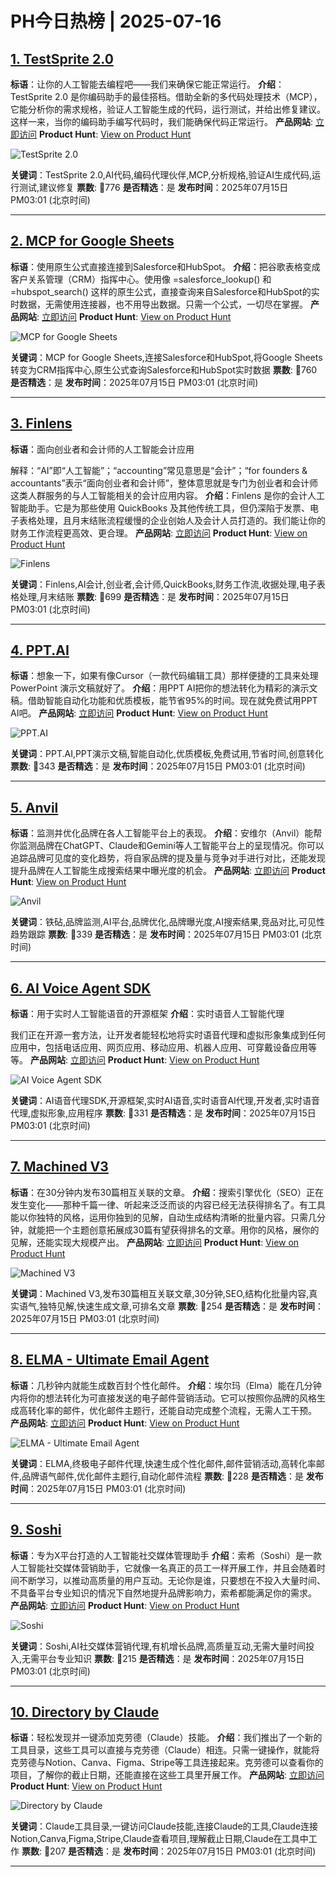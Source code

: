 # PH今日热榜 | 2025-07-16

## [1. TestSprite 2.0](https://www.producthunt.com/products/testsprite?utm_campaign=producthunt-api&utm_medium=api-v2&utm_source=Application%3A+dev+%28ID%3A+189358%29)
**标语**：让你的人工智能去编程吧——我们来确保它能正常运行。
**介绍**：TestSprite 2.0 是你编码助手的最佳搭档。借助全新的多代码处理技术（MCP），它能分析你的需求规格，验证人工智能生成的代码，运行测试，并给出修复建议。这样一来，当你的编码助手编写代码时，我们能确保代码正常运行。
**产品网站**: [立即访问](https://www.producthunt.com/r/5FRUMGO755H6AL?utm_campaign=producthunt-api&utm_medium=api-v2&utm_source=Application%3A+dev+%28ID%3A+189358%29)
**Product Hunt**: [View on Product Hunt](https://www.producthunt.com/products/testsprite?utm_campaign=producthunt-api&utm_medium=api-v2&utm_source=Application%3A+dev+%28ID%3A+189358%29)

![TestSprite 2.0](https://ph-files.imgix.net/71a2b200-eea2-4ba4-8046-16526e0de54e.png?auto=format)

**关键词**：TestSprite 2.0,AI代码,编码代理伙伴,MCP,分析规格,验证AI生成代码,运行测试,建议修复
**票数**: 🔺776
**是否精选**：是
**发布时间**：2025年07月15日 PM03:01 (北京时间)

---

## [2. MCP for Google Sheets](https://www.producthunt.com/products/coefficient?utm_campaign=producthunt-api&utm_medium=api-v2&utm_source=Application%3A+dev+%28ID%3A+189358%29)
**标语**：使用原生公式直接连接到Salesforce和HubSpot。
**介绍**：把谷歌表格变成客户关系管理（CRM）指挥中心。使用像 =salesforce_lookup() 和 =hubspot_search() 这样的原生公式，直接查询来自Salesforce和HubSpot的实时数据，无需使用连接器，也不用导出数据。只需一个公式，一切尽在掌握。
**产品网站**: [立即访问](https://www.producthunt.com/r/7VYO7KG5KCYQAP?utm_campaign=producthunt-api&utm_medium=api-v2&utm_source=Application%3A+dev+%28ID%3A+189358%29)
**Product Hunt**: [View on Product Hunt](https://www.producthunt.com/products/coefficient?utm_campaign=producthunt-api&utm_medium=api-v2&utm_source=Application%3A+dev+%28ID%3A+189358%29)

![MCP for Google Sheets](https://ph-files.imgix.net/41f4d158-f857-476b-8003-927607d20f3a.png?auto=format)

**关键词**：MCP for Google Sheets,连接Salesforce和HubSpot,将Google Sheets转变为CRM指挥中心,原生公式查询Salesforce和HubSpot实时数据
**票数**: 🔺760
**是否精选**：是
**发布时间**：2025年07月15日 PM03:01 (北京时间)

---

## [3. Finlens](https://www.producthunt.com/products/finlens?utm_campaign=producthunt-api&utm_medium=api-v2&utm_source=Application%3A+dev+%28ID%3A+189358%29)
**标语**：面向创业者和会计师的人工智能会计应用

解释：“AI”即“人工智能”；“accounting”常见意思是“会计”；“for founders & accountants”表示“面向创业者和会计师”，整体意思就是专门为创业者和会计师这类人群服务的与人工智能相关的会计应用内容。
**介绍**：Finlens 是你的会计人工智能助手。它是为那些使用 QuickBooks 及其他传统工具，但仍深陷于发票、电子表格处理，且月末结账流程缓慢的企业创始人及会计人员打造的。我们能让你的财务工作流程更高效、更合理。
**产品网站**: [立即访问](https://www.producthunt.com/r/ELYWQJHAWKYRWJ?utm_campaign=producthunt-api&utm_medium=api-v2&utm_source=Application%3A+dev+%28ID%3A+189358%29)
**Product Hunt**: [View on Product Hunt](https://www.producthunt.com/products/finlens?utm_campaign=producthunt-api&utm_medium=api-v2&utm_source=Application%3A+dev+%28ID%3A+189358%29)

![Finlens](https://ph-files.imgix.net/de43685d-ffc6-415c-9722-ca0ed2f3e907.jpeg?auto=format)

**关键词**：Finlens,AI会计,创业者,会计师,QuickBooks,财务工作流,收据处理,电子表格处理,月末结账
**票数**: 🔺699
**是否精选**：是
**发布时间**：2025年07月15日 PM03:01 (北京时间)

---

## [4. PPT.AI](https://www.producthunt.com/products/ppt-ai?utm_campaign=producthunt-api&utm_medium=api-v2&utm_source=Application%3A+dev+%28ID%3A+189358%29)
**标语**：想象一下，如果有像Cursor（一款代码编辑工具）那样便捷的工具来处理 PowerPoint 演示文稿就好了。
**介绍**：用PPT AI把你的想法转化为精彩的演示文稿。借助智能自动化功能和优质模板，能节省95%的时间。现在就免费试用PPT AI吧。
**产品网站**: [立即访问](https://www.producthunt.com/r/WIWLSD6UWGZDOD?utm_campaign=producthunt-api&utm_medium=api-v2&utm_source=Application%3A+dev+%28ID%3A+189358%29)
**Product Hunt**: [View on Product Hunt](https://www.producthunt.com/products/ppt-ai?utm_campaign=producthunt-api&utm_medium=api-v2&utm_source=Application%3A+dev+%28ID%3A+189358%29)

![PPT.AI](https://ph-files.imgix.net/862bd70c-72b9-4e3f-a330-3cf97a485732.png?auto=format)

**关键词**：PPT.AI,PPT演示文稿,智能自动化,优质模板,免费试用,节省时间,创意转化
**票数**: 🔺343
**是否精选**：是
**发布时间**：2025年07月15日 PM03:01 (北京时间)

---

## [5. Anvil](https://www.producthunt.com/products/anvil-3?utm_campaign=producthunt-api&utm_medium=api-v2&utm_source=Application%3A+dev+%28ID%3A+189358%29)
**标语**：监测并优化品牌在各人工智能平台上的表现。
**介绍**：安维尔（Anvil）能帮你监测品牌在ChatGPT、Claude和Gemini等人工智能平台上的呈现情况。你可以追踪品牌可见度的变化趋势，将自家品牌的提及量与竞争对手进行对比，还能发现提升品牌在人工智能生成搜索结果中曝光度的机会。
**产品网站**: [立即访问](https://www.producthunt.com/r/DVKF6THULJPUK5?utm_campaign=producthunt-api&utm_medium=api-v2&utm_source=Application%3A+dev+%28ID%3A+189358%29)
**Product Hunt**: [View on Product Hunt](https://www.producthunt.com/products/anvil-3?utm_campaign=producthunt-api&utm_medium=api-v2&utm_source=Application%3A+dev+%28ID%3A+189358%29)

![Anvil](https://ph-files.imgix.net/1d210f99-820f-478a-88f5-855f3cf835ad.png?auto=format)

**关键词**：铁砧,品牌监测,AI平台,品牌优化,品牌曝光度,AI搜索结果,竞品对比,可见性趋势跟踪
**票数**: 🔺339
**是否精选**：是
**发布时间**：2025年07月15日 PM03:01 (北京时间)

---

## [6. AI Voice Agent SDK](https://www.producthunt.com/products/video-sdk?utm_campaign=producthunt-api&utm_medium=api-v2&utm_source=Application%3A+dev+%28ID%3A+189358%29)
**标语**：用于实时人工智能语音的开源框架
**介绍**：实时语音人工智能代理

我们正在开源一套方法，让开发者能轻松地将实时语音代理和虚拟形象集成到任何应用中，包括电话应用、网页应用、移动应用、机器人应用、可穿戴设备应用等等。
**产品网站**: [立即访问](https://www.producthunt.com/r/BFHMA5CN7AEEZ3?utm_campaign=producthunt-api&utm_medium=api-v2&utm_source=Application%3A+dev+%28ID%3A+189358%29)
**Product Hunt**: [View on Product Hunt](https://www.producthunt.com/products/video-sdk?utm_campaign=producthunt-api&utm_medium=api-v2&utm_source=Application%3A+dev+%28ID%3A+189358%29)

![AI Voice Agent SDK](https://ph-files.imgix.net/46d22dcd-963c-441f-a4db-f846cb62dc95.png?auto=format)

**关键词**：AI语音代理SDK,开源框架,实时AI语音,实时语音AI代理,开发者,实时语音代理,虚拟形象,应用程序
**票数**: 🔺331
**是否精选**：是
**发布时间**：2025年07月15日 PM03:01 (北京时间)

---

## [7. Machined V3](https://www.producthunt.com/products/machined?utm_campaign=producthunt-api&utm_medium=api-v2&utm_source=Application%3A+dev+%28ID%3A+189358%29)
**标语**：在30分钟内发布30篇相互关联的文章。
**介绍**：搜索引擎优化（SEO）正在发生变化——那种千篇一律、听起来泛泛而谈的内容已经无法获得排名了。有工具能以你独特的风格，运用你独到的见解，自动生成结构清晰的批量内容。只需几分钟，就能把一个主题创意拓展成30篇有望获得排名的文章。用你的风格，展你的见解，还能实现大规模产出。
**产品网站**: [立即访问](https://www.producthunt.com/r/Z4VLEZ4OIM5YL7?utm_campaign=producthunt-api&utm_medium=api-v2&utm_source=Application%3A+dev+%28ID%3A+189358%29)
**Product Hunt**: [View on Product Hunt](https://www.producthunt.com/products/machined?utm_campaign=producthunt-api&utm_medium=api-v2&utm_source=Application%3A+dev+%28ID%3A+189358%29)

![Machined V3](https://ph-files.imgix.net/618356ec-173f-4936-b8ef-b617ec56041d.png?auto=format)

**关键词**：Machined V3,发布30篇相互关联文章,30分钟,SEO,结构化批量内容,真实语气,独特见解,快速生成文章,可排名文章
**票数**: 🔺254
**是否精选**：是
**发布时间**：2025年07月15日 PM03:01 (北京时间)

---

## [8. ELMA - Ultimate Email Agent](https://www.producthunt.com/products/elma?utm_campaign=producthunt-api&utm_medium=api-v2&utm_source=Application%3A+dev+%28ID%3A+189358%29)
**标语**：几秒钟内就能生成数百封个性化邮件。
**介绍**：埃尔玛（Elma）能在几分钟内将你的想法转化为可直接发送的电子邮件营销活动。它可以按照你品牌的风格生成高转化率的邮件，优化邮件主题行，还能自动完成整个流程，无需人工干预。
**产品网站**: [立即访问](https://www.producthunt.com/r/VTD2EJPIQYCKHI?utm_campaign=producthunt-api&utm_medium=api-v2&utm_source=Application%3A+dev+%28ID%3A+189358%29)
**Product Hunt**: [View on Product Hunt](https://www.producthunt.com/products/elma?utm_campaign=producthunt-api&utm_medium=api-v2&utm_source=Application%3A+dev+%28ID%3A+189358%29)

![ELMA - Ultimate Email Agent](https://ph-files.imgix.net/3839d3a7-654b-4eb7-89f4-de56e9aa7028.png?auto=format)

**关键词**：ELMA,终极电子邮件代理,快速生成个性化邮件,邮件营销活动,高转化率邮件,品牌语气邮件,优化邮件主题行,自动化邮件流程
**票数**: 🔺228
**是否精选**：是
**发布时间**：2025年07月15日 PM03:01 (北京时间)

---

## [9. Soshi](https://www.producthunt.com/products/soshi-v0?utm_campaign=producthunt-api&utm_medium=api-v2&utm_source=Application%3A+dev+%28ID%3A+189358%29)
**标语**：专为X平台打造的人工智能社交媒体管理助手
**介绍**：索希（Soshi）是一款人工智能社交媒体营销助手，它就像一名真正的员工一样开展工作，并且会随着时间不断学习，以推动高质量的用户互动。无论你是谁，只要想在不投入大量时间、不具备平台专业知识的情况下自然地提升品牌影响力，索希都能满足你的需求。
**产品网站**: [立即访问](https://www.producthunt.com/r/CGNCURNIGY2X3M?utm_campaign=producthunt-api&utm_medium=api-v2&utm_source=Application%3A+dev+%28ID%3A+189358%29)
**Product Hunt**: [View on Product Hunt](https://www.producthunt.com/products/soshi-v0?utm_campaign=producthunt-api&utm_medium=api-v2&utm_source=Application%3A+dev+%28ID%3A+189358%29)

![Soshi](https://ph-files.imgix.net/fd94dec6-bc7a-4044-8e46-f35560cd84be.png?auto=format)

**关键词**：Soshi,AI社交媒体营销代理,有机增长品牌,高质量互动,无需大量时间投入,无需平台专业知识
**票数**: 🔺215
**是否精选**：是
**发布时间**：2025年07月15日 PM03:01 (北京时间)

---

## [10. Directory by Claude](https://www.producthunt.com/products/claude?utm_campaign=producthunt-api&utm_medium=api-v2&utm_source=Application%3A+dev+%28ID%3A+189358%29)
**标语**：轻松发现并一键添加克劳德（Claude）技能。
**介绍**：我们推出了一个新的工具目录，这些工具可以直接与克劳德（Claude）相连。只需一键操作，就能将克劳德与Notion、Canva、Figma、Stripe等工具连接起来。克劳德可以查看你的项目，了解你的截止日期，还能直接在这些工具里开展工作。
**产品网站**: [立即访问](https://www.producthunt.com/r/NP76YXMAQNJXPW?utm_campaign=producthunt-api&utm_medium=api-v2&utm_source=Application%3A+dev+%28ID%3A+189358%29)
**Product Hunt**: [View on Product Hunt](https://www.producthunt.com/products/claude?utm_campaign=producthunt-api&utm_medium=api-v2&utm_source=Application%3A+dev+%28ID%3A+189358%29)

![Directory by Claude](https://ph-files.imgix.net/93636a46-df65-4af3-99fc-3552502f57db.png?auto=format)

**关键词**：Claude工具目录,一键访问Claude技能,连接Claude的工具,Claude连接Notion,Canva,Figma,Stripe,Claude查看项目,理解截止日期,Claude在工具中工作
**票数**: 🔺207
**是否精选**：是
**发布时间**：2025年07月15日 PM03:01 (北京时间)

---

